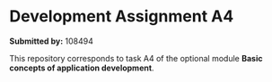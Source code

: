# Development Assignment A4

**Submitted by:** 108494

This repository corresponds to task A4 of the optional module **Basic concepts of application development**.


